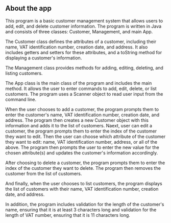 ## About the app

This program is a basic customer management system that allows users to add, edit, and delete customer information. The program is written in Java and consists of three classes: Customer, Management, and main App.

The Customer class defines the attributes of a customer, including their name, VAT identification number, creation date, and address. It also includes getters and setters for these attributes, and a toString method for displaying a customer's information.

The Management class provides methods for adding, editing, deleting, and listing customers.

The App class is the main class of the program and includes the main method. It allows the user to enter commands to add, edit, delete, or list customers. The program uses a Scanner object to read user input from the command line.

When the user chooses to add a customer, the program prompts them to enter the customer's name, VAT identification number, creation date, and address. The program then creates a new Customer object with this information and adds it to the list of customers.
Naext, user can edit a customer, the program prompts them to enter the index of the customer they want to edit. Then the user can choose which attribute of the customer they want to edit: name, VAT identification number, address, or all of the above. The program then prompts the user to enter the new value for the chosen attribute(s) and updates the customer's information accordingly.

After choosing to delete a customer, the program prompts them to enter the index of the customer they want to delete. The program then removes the customer from the list of customers.

And finally, when the user chooses to list customers, the program displays the list of customers with their name, VAT identification number, creation date, and address.

In addition, the program includes validation for the length of the customer's name, ensuring that it is at least 3 characters long and validation for the length of VAT number, ensuring that it is 11 characters long. 